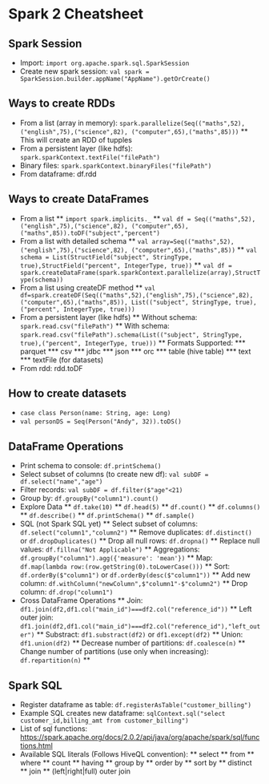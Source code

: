 # Spark 2 Cheatsheet

## Spark Session
* Import: `import org.apache.spark.sql.SparkSession`
* Create new spark session: `val spark = SparkSession.builder.appName("AppName").getOrCreate()`

## Ways to create RDDs
* From a list (array in memory): `spark.parallelize(Seq(("maths",52),("english",75),("science",82), ("computer",65),("maths",85)))`
** This will create an RDD of tupples
* From a persistent layer (like hdfs): `spark.sparkContext.textFile("filePath")`
* Binary files: `spark.sparkContext.binaryFiles("filePath")`
* From dataframe: df.rdd

## Ways to create DataFrames
* From a list
** `import spark.implicits._`
** `val df = Seq(("maths",52),("english",75),("science",82), ("computer",65),("maths",85)).toDF("subject","percent")`
* From a list with detailed schema
** `val array=Seq(("maths",52),("english",75),("science",82), ("computer",65),("maths",85))`
** `val schema = List(StructField("subject", StringType, true),StructField("percent", IntegerType, true))`
** `val df = spark.createDataFrame(spark.sparkContext.parallelize(array),StructType(schema))`
* From a list using createDF method
** `val df=spark.createDF(Seq(("maths",52),("english",75),("science",82), ("computer",65),("maths",85)),
      List(("subject", StringType, true),("percent", IntegerType, true)))`
* From a persistent layer (like hdfs)
** Without schema: `spark.read.csv("filePath")`
** With schema: `spark.read.csv("filePath").schema(List(("subject", StringType, true),("percent", IntegerType, true)))`
** Formats Supported:
*** parquet
*** csv
*** jdbc
*** json
*** orc
*** table (hive table)
*** text
*** textFile (for datasets)
* From rdd: rdd.toDF

## How to create datasets
* `case class Person(name: String, age: Long)`
* `val personDS = Seq(Person("Andy", 32)).toDS()`

## DataFrame Operations
* Print schema to console: `df.printSchema()`
* Select subset of columns (to create new df): `val subDF = df.select("name","age")`
* Filter records: `val subDF = df.filter($"age"<21)`
* Group by: `df.groupBy("column1").count()`
* Explore Data
** `df.take(10)`
** `df.head(5)`
** `df.count()`
** `df.columns()`
** `df.describe()`
** `df.printSchema()`
** `df.sample()`
* SQL (not Spark SQL yet)
** Select subset of columns: `df.select("column1","column2")`
** Remove duplicates: `df.distinct()` or `df.dropDuplicates()`
** Drop all null rows: `df.dropna()`
** Replace null values: `df.fillna("Not Applicable")`
** Aggregations: `df.groupBy("column1").agg({'measure': 'mean'})`
** Map: `df.map(lambda row:(row.getString(0).toLowerCase()))`
** Sort: `df.orderBy($"column1")` or `df.orderBy(desc($"column1"))`
** Add new column: `df.withColumn("newColumn",$"column1"-$"column2")`
** Drop column: `df.drop("column1")`
* Cross DataFrame Operations
** Join: `df1.join(df2,df1.col("main_id")===df2.col("reference_id"))`
** Left outer join: `df1.join(df2,df1.col("main_id")===df2.col("reference_id"),"left_outer")`
** Substract: `df1.substract(df2)` or `df1.except(df2)`
** Union: `df1.union(df2)`
** Decrease number of partitions: `df.coalesce(n)`
** Change number of partitions (use only when increasing): `df.repartition(n)`
** 

## Spark SQL
* Register dataframe as table: `df.registerAsTable("customer_billing")`
* Example SQL creates new dataframe: `sqlContext.sql("select customer_id,billing_amt from customer_billing")`
* List of sql functions: https://spark.apache.org/docs/2.0.2/api/java/org/apache/spark/sql/functions.html
* Available SQL literals (Follows HiveQL convention):
** select
** from
** where
** count
** having
** group by
** order by
** sort by
** distinct
** join
** (left|right|full) outer join
